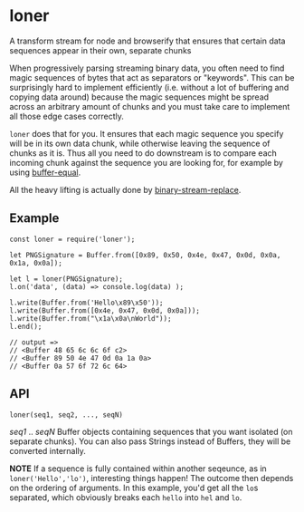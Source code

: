 loner
===
A transform stream for node and browserify that ensures that certain data sequences appear in their own, separate chunks

When progressively parsing streaming binary data, you often need to find magic sequences of bytes that act as separators or "keywords". This can be surprisingly hard to implement efficiently (i.e. without a lot of buffering and copying data around) because the magic sequences might be spread across an arbitrary amount of chunks and you must take care to implement all those edge cases correctly.

`loner` does that for you. It ensures that each magic sequence you specify will be in its own data chunk, while otherwise leaving the sequence of chunks as it is. Thus all you need to do downstream is to compare each incoming chunk against the sequence you are looking for, for example by using [buffer-equal](https://www.npmjs.com/package/buffer-equal).

All the heavy lifting is actually done by [binary-stream-replace](https://www.npmjs.com/package/binary-stream-replace).

## Example

```
const loner = require('loner');

let PNGSignature = Buffer.from([0x89, 0x50, 0x4e, 0x47, 0x0d, 0x0a, 0x1a, 0x0a]);

let l = loner(PNGSignature);
l.on('data', (data) => console.log(data) );

l.write(Buffer.from('Hello\x89\x50'));
l.write(Buffer.from([0x4e, 0x47, 0x0d, 0x0a]));
l.write(Buffer.from("\x1a\x0a\nWorld"));
l.end();

// output =>
// <Buffer 48 65 6c 6c 6f c2>
// <Buffer 89 50 4e 47 0d 0a 1a 0a>
// <Buffer 0a 57 6f 72 6c 64>
```

## API

```
loner(seq1, seq2, ..., seqN)
```

*seq1* .. *seqN* Buffer objects containing sequences that you want isolated (on separate chunks). You can also pass Strings instead of Buffers, they will be converted internally.

**NOTE** If a sequence is fully contained within another seqeunce, as in `loner('Hello','lo')`, interesting things happen! The outcome then depends on the ordering of arguments. In this example, you'd get all the `lo`s separated, which obviously breaks each `hello` into `hel` and `lo`.


